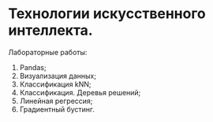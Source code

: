 # Технологии искусственного интеллекта.

Лабораторные работы:
1. Pandas;
2. Визуализация данных;
3. Классификация kNN;
4. Классификация. Деревья решений;
5. Линейная регрессия;
6. Градиентный бустинг.
